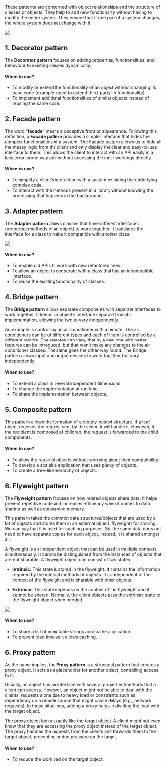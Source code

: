 These patterns are concerned with object relationships and the structure of classes or objects. They help to add new functionality without having to modify the entire system. They ensure that if one part of a system changes, the whole system does not change with it. 

![](Pasted%20image%2020240113150610.png)

## 1. Decorator pattern

The **Decorator pattern** focuses on adding properties, functionalities, and behaviour to existing classes dynamically.
#### When to use?
- To modify or extend the functionality of an object without changing its base code (example: need to extend third-party lib functionality)
- To implement additional functionalities of similar objects instead of reusing the same code.

## 2. Facade pattern

The word “**facade**” means a deceptive front or appearance. Following this definition, a **Facade pattern** provides a simpler interface that hides the complex functionalities of a system. The Facade pattern allows us to hide all the messy logic from the client and only display the clear and easy-to-use interface to them. This allows the client to interact with an API easily in a less error-prone way and without accessing the inner workings directly.
#### When to use?
- To simplify a client’s interaction with a system by hiding the underlying complex code.
- To interact with the methods present in a library without knowing the processing that happens in the background.

## 3. Adapter pattern

The **Adapter pattern** allows classes that have different interfaces (properties/methods of an object) to work together. It translates the interface for a class to make it compatible with another class.

![](Pasted%20image%2020240113150829.png)
#### When to use?
- To enable old APIs to work with new refactored ones.
- To allow an object to cooperate with a class that has an incompatible interface.
- To reuse the existing functionality of classes.

## 4. Bridge pattern

The **Bridge pattern** allows separate components with separate interfaces to work together. It keeps an object’s interface separate from its implementation, allowing the two to vary independently.

An example is controlling an air conditioner with a remote. The air conditioners can be of different types and each of them is controlled by a different remote. The remotes can vary, that is, a new one with better features can be introduced, but that won’t make any changes to the air conditioner classes. The same goes the other way round. The Bridge pattern allows input and output devices to work together but vary independently.
#### When to use?
- To extend a class in several independent dimensions.
- To change the implementation at run time.
- To share the implementation between objects.

## 5. Composite pattern

This pattern allows the formation of a deeply-nested structure. If a leaf object receives the request sent by the client, it will handle it. However, if the recipient is composed of children, the request is forwarded to the child components.
#### When to use?
- To allow the reuse of objects without worrying about their compatibility.
- To develop a scalable application that uses plenty of objects.
- To create a tree-like hierarchy of objects.

## 6. Flyweight pattern

The **Flyweight pattern** focuses on how related objects share data. It helps prevent repetitive code and increases efficiency when it comes to data sharing as well as conserving memory.

This pattern takes the common data structures/objects that are used by a lot of objects and stores them in an external object (flyweight) for sharing. We can say that it is used for caching purposes. So, the same data does not need to have separate copies for each object, instead, it is shared amongst all.

A flyweight is an independent object that can be used in multiple contexts simultaneously. It cannot be distinguished from the instances of objects that are not sharable. A flyweight object can consist of two states:

- **Intrinsic:** This state is stored in the flyweight. It contains the information required by the internal methods of objects. It is independent of the context of the flyweight and is sharable with other objects.
    
- **Extrinsic:** This state depends on the context of the flyweight and it cannot be shared. Normally, the client objects pass the extrinsic state to the flyweight object when needed.

![](Pasted%20image%2020240113151500.png)
#### When to use?
- To share a list of immutable strings across the application.
- To prevent load time as it allows caching.

## 6. Proxy pattern

As the name implies, the **Proxy pattern** is a structural pattern that creates a proxy object. It acts as a placeholder for another object, controlling access to it.

Usually, an object has an interface with several properties/methods that a client can access. However, an object might not be able to deal with the clients’ requests alone due to heavy load or constraints such as dependency on a remote source that might cause delays (e.g., network requests). In these situations, adding a proxy helps in dividing the load with the target object.

The proxy object looks exactly like the target object. A client might not even know that they are accessing the proxy object instead of the target object. The proxy handles the requests from the clients and forwards them to the target object, preventing undue pressure on the target.
#### When to use?
- To reduce the workload on the target object.